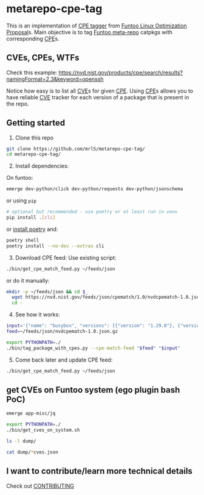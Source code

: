 # metarepo-cpe-tag
This is an implementation of [CPE tagger] from [Funtoo Linux Optimization Proposal]s.
Main objective is to tag [Funtoo meta-repo] catpkgs with corresponding
[CPE]s.


## CVEs, CPEs, WTFs
Check this example: https://nvd.nist.gov/products/cpe/search/results?namingFormat=2.3&keyword=openssh

Notice how easy is to list all [CVE]s for given [CPE]. Using [CPE]s allows you to
have reliable [CVE] tracker for each version of a package that is present in the
repo.


## Getting started

1. Clone this repo
```bash
git clone https://github.com/mrl5/metarepo-cpe-tag/
cd metarepo-cpe-tag/
```

2. Install dependencies:

On funtoo:
```bash
emerge dev-python/click dev-python/requests dev-python/jsonschema
```
or using `pip`
```bash
# optional but recommended - use poetry or at least run in venv
pip install .[cli]
```
or [install
poetry](https://python-poetry.org/docs/master/#installing-with-the-official-installer)
and:
```bash
poetry shell
poetry install --no-dev --extras cli
```

3. Download CPE feed:
Use existing script:
```bash
./bin/get_cpe_match_feed.py ~/feeds/json
```
or do it manually:
```bash
mkdir -p ~/feeds/json && cd $_
  wget https://nvd.nist.gov/feeds/json/cpematch/1.0/nvdcpematch-1.0.json.gz &&
  cd -
```

4. See how it works:
```bash
input='{"name": "busybox", "versions": [{"version": "1.29.0"}, {"version": "1.29.3"}, {"version": "1.30.1"}, {"version": "1.31.0"}, {"version": "9999"}]}'
feed=~/feeds/json/nvdcpematch-1.0.json.gz

export PYTHONPATH=./
./bin/tag_package_with_cpes.py --cpe-match-feed "$feed" "$input"
```

5. Come back later and update CPE feed:
```bash
./bin/get_cpe_match_feed.py ~/feeds/json
```

## get CVEs on Funtoo system (ego plugin bash PoC)
```bash
emerge app-misc/jq

export PYTHONPATH=./
./bin/get_cves_on_system.sh

ls -l dump/

cat dump/*cves.json
```


## I want to contribute/learn more technical details
Check out [CONTRIBUTING](CONTRIBUTING.md)


[Funtoo meta-repo]: https://github.com/funtoo/meta-repo
[CVE]: https://nvd.nist.gov/vuln
[CPE]: https://nvd.nist.gov/products/cpe
[CPE tagger]: https://www.funtoo.org/FLOP:CPE_tagger
[Funtoo Linux Optimization Proposal]: https://www.funtoo.org/Category:FLOP
